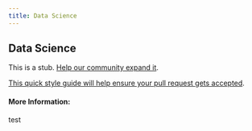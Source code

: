 ```yaml
---
title: Data Science
---
```


## Data Science

This is a stub. [Help our community expand it](https://github.com/freeCodeCamp/guide-articles/tree/master/articles/Data-Science/index.md).

[This quick style guide will help ensure your pull request gets accepted](https://github.com/freeCodeCamp/guide-articles/blob/master/README.md).

<!-- The article goes here, in GitHub-flavored Markdown. Feel free to add YouTube videos, images, and CodePen/JSBin embeds  -->

#### More Information:
<!-- Please add any articles you think might be helpful to read before writing the article -->


test
